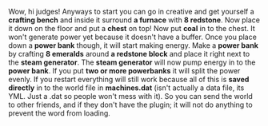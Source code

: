 Wow, hi judges! Anyways to start you can go in creative and get yourself a **crafting bench** and inside it surround **a furnace** with **8 redstone**. Now place it down on the floor and put a **chest** on top! Now put **coal** in to the chest. It won't generate power yet because it doesn't have a buffer. Once you place down a **power bank** though, it will start making energy. Make a **power bank** by crafting **8 emeralds** around **a redstone block** and place it right next to the **steam generator**. The **steam generator** will now pump energy in to the **power bank**. If you put **two or more powerbanks** it will split the power evenly. If you restart everything will still work because all of this is **saved directly** in to the world file in **machines.dat** (isn't actually a data file, its YML. Just a .dat so people won't mess with it). So you can send the world to other friends, and if they don't have the plugin; it will not do anything to prevent the word from loading.
